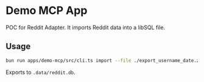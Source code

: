 # Demo MCP App

POC for Reddit Adapter. It imports Reddit data into a libSQL file.

## Usage

```bash
bun run apps/demo-mcp/src/cli.ts import --file ./export_username_date.zip
```

Exports to `.data/reddit.db`.
